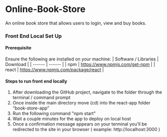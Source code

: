 # Online-Book-Store
An online book store that allows users to login, view and buy books.

### Front End Local Set Up
#### Prerequisite
Ensure the following are installed on your machine:
| Software / Libraries | Download |
| ------ | ------ |
| npm | https://www.npmjs.com/get-npm |
| react | https://www.npmjs.com/package/react |

#### Steps to run front end locally
1. After downloading the GitHub project, navigate to the folder through the terminal / command prompt
2.	Once inside the main directory move (cd) into the react-app folder “book-store-app”
3.	Run the following command "npm start"
4.	Wait a couple minutes for the app to deploy on local host
5.	Once a confirmation message appears on your terminal you’ll be redirected to the site in your browser ( example: http://localhost:3000 )
